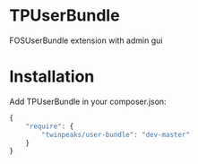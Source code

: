 TPUserBundle
============

FOSUserBundle extension with admin gui

Installation
============

Add TPUserBundle in your composer.json:

```js
{
    "require": {
        "twinpeaks/user-bundle": "dev-master"
    }
}
```
